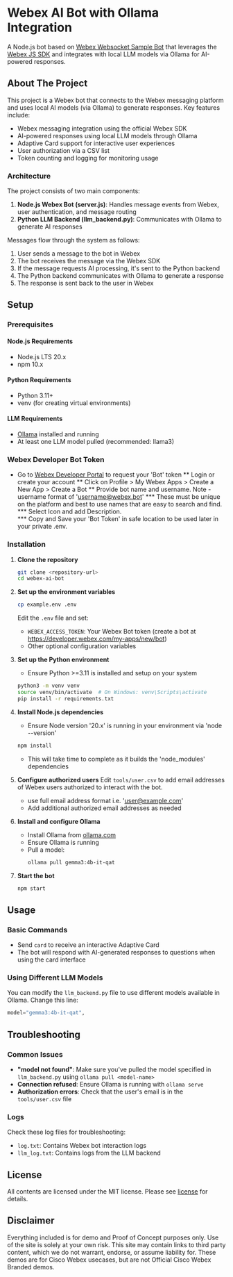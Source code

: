 # Webex AI Bot with Ollama Integration

A Node.js bot based on [Webex Websocket Sample Bot](https://github.com/wxsd-sales/websocket-sample-bot) that leverages the [Webex JS SDK](https://developer.webex.com/docs/sdks/node) and integrates with local LLM models via Ollama for AI-powered responses.

## About The Project

This project is a Webex bot that connects to the Webex messaging platform and uses local AI models (via Ollama) to generate responses. Key features include:

- Webex messaging integration using the official Webex SDK
- AI-powered responses using local LLM models through Ollama
- Adaptive Card support for interactive user experiences
- User authorization via a CSV list
- Token counting and logging for monitoring usage

### Architecture

The project consists of two main components:

1. **Node.js Webex Bot (server.js)**: Handles message events from Webex, user authentication, and message routing
2. **Python LLM Backend (llm_backend.py)**: Communicates with Ollama to generate AI responses

Messages flow through the system as follows:
1. User sends a message to the bot in Webex
2. The bot receives the message via the Webex SDK
3. If the message requests AI processing, it's sent to the Python backend
4. The Python backend communicates with Ollama to generate a response
5. The response is sent back to the user in Webex

## Setup

### Prerequisites

#### Node.js Requirements
* Node.js LTS 20.x
* npm 10.x

#### Python Requirements
* Python 3.11+
* venv (for creating virtual environments)

#### LLM Requirements
* [Ollama](https://ollama.ai) installed and running
* At least one LLM model pulled (recommended: llama3)

### Webex Developer Bot Token 
* Go to [Webex Developer Portal](https://developer.webex.com) to request your 'Bot' token
** Login or create your account
** Click on Profile > My Webex Apps > Create a New App > Create a Bot
** Provide bot name and username. Note - username format of 'username@webex.bot'
*** These must be unique on the platform and best to use names that are easy to search and find.
*** Select Icon and add Description.  
*** Copy and Save your 'Bot Token' in safe location to be used later in your private .env.

### Installation

1. **Clone the repository**
   ```sh
   git clone <repository-url>
   cd webex-ai-bot
   ```

2. **Set up the environment variables**
   ```sh
   cp example.env .env
   ```
   Edit the `.env` file and set:
   - `WEBEX_ACCESS_TOKEN`: Your Webex Bot token (create a bot at https://developer.webex.com/my-apps/new/bot)
   - Other optional configuration variables

3. **Set up the Python environment**
    - Ensure Python >=3.11 is installed and setup on your system    
   ```sh
   python3 -m venv venv
   source venv/bin/activate  # On Windows: venv\Scripts\activate
   pip install -r requirements.txt
   ```

4. **Install Node.js dependencies**
   - Ensure Node version '20.x' is running in your environment via 'node --version'
   ```sh
   npm install
   ```
   - This will take time to complete as it builds the 'node_modules' dependencies 

5. **Configure authorized users**
   Edit `tools/user.csv` to add email addresses of Webex users authorized to interact with the bot.
   - use full email address format i.e. 'user@example.com'
   - Add additional authorized email addresses as needed 

6. **Install and configure Ollama**
   - Install Ollama from [ollama.com](https://ollama.com)
   - Ensure Ollama is running
   - Pull a model:
     ```sh
     ollama pull gemma3:4b-it-qat
     ```

7. **Start the bot**
   ```sh
   npm start
   ```

## Usage

### Basic Commands

- Send `card` to receive an interactive Adaptive Card
- The bot will respond with AI-generated responses to questions when using the card interface

### Using Different LLM Models

You can modify the `llm_backend.py` file to use different models available in Ollama. Change this line:

```python
model="gemma3:4b-it-qat",  
```

## Troubleshooting

### Common Issues

- **"model not found"**: Make sure you've pulled the model specified in `llm_backend.py` using `ollama pull <model-name>`
- **Connection refused**: Ensure Ollama is running with `ollama serve`
- **Authorization errors**: Check that the user's email is in the `tools/user.csv` file

### Logs

Check these log files for troubleshooting:
- `log.txt`: Contains Webex bot interaction logs
- `llm_log.txt`: Contains logs from the LLM backend

## License

All contents are licensed under the MIT license. Please see [license](LICENSE) for details.

## Disclaimer

Everything included is for demo and Proof of Concept purposes only. Use of the site is solely at your own risk. This site may contain links to third party content, which we do not warrant, endorse, or assume liability for. These demos are for Cisco Webex usecases, but are not Official Cisco Webex Branded demos.


